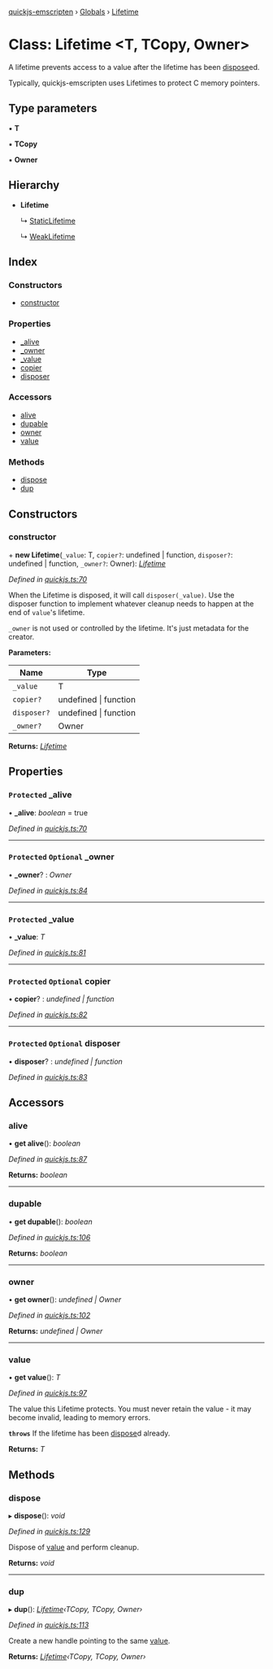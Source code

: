 [quickjs-emscripten](../README.md) › [Globals](../globals.md) › [Lifetime](lifetime.md)

# Class: Lifetime <**T, TCopy, Owner**>

A lifetime prevents access to a value after the lifetime has been
[dispose](lifetime.md#dispose)ed.

Typically, quickjs-emscripten uses Lifetimes to protect C memory pointers.

## Type parameters

▪ **T**

▪ **TCopy**

▪ **Owner**

## Hierarchy

* **Lifetime**

  ↳ [StaticLifetime](staticlifetime.md)

  ↳ [WeakLifetime](weaklifetime.md)

## Index

### Constructors

* [constructor](lifetime.md#constructor)

### Properties

* [_alive](lifetime.md#protected-_alive)
* [_owner](lifetime.md#protected-optional-_owner)
* [_value](lifetime.md#protected-_value)
* [copier](lifetime.md#protected-optional-copier)
* [disposer](lifetime.md#protected-optional-disposer)

### Accessors

* [alive](lifetime.md#alive)
* [dupable](lifetime.md#dupable)
* [owner](lifetime.md#owner)
* [value](lifetime.md#value)

### Methods

* [dispose](lifetime.md#dispose)
* [dup](lifetime.md#dup)

## Constructors

###  constructor

\+ **new Lifetime**(`_value`: T, `copier?`: undefined | function, `disposer?`: undefined | function, `_owner?`: Owner): *[Lifetime](lifetime.md)*

*Defined in [quickjs.ts:70](https://github.com/justjake/quickjs-emscripten/blob/master/ts/quickjs.ts#L70)*

When the Lifetime is disposed, it will call `disposer(_value)`. Use the
disposer function to implement whatever cleanup needs to happen at the end
of `value`'s lifetime.

`_owner` is not used or controlled by the lifetime. It's just metadata for
the creator.

**Parameters:**

Name | Type |
------ | ------ |
`_value` | T |
`copier?` | undefined &#124; function |
`disposer?` | undefined &#124; function |
`_owner?` | Owner |

**Returns:** *[Lifetime](lifetime.md)*

## Properties

### `Protected` _alive

• **_alive**: *boolean* = true

*Defined in [quickjs.ts:70](https://github.com/justjake/quickjs-emscripten/blob/master/ts/quickjs.ts#L70)*

___

### `Protected` `Optional` _owner

• **_owner**? : *Owner*

*Defined in [quickjs.ts:84](https://github.com/justjake/quickjs-emscripten/blob/master/ts/quickjs.ts#L84)*

___

### `Protected` _value

• **_value**: *T*

*Defined in [quickjs.ts:81](https://github.com/justjake/quickjs-emscripten/blob/master/ts/quickjs.ts#L81)*

___

### `Protected` `Optional` copier

• **copier**? : *undefined | function*

*Defined in [quickjs.ts:82](https://github.com/justjake/quickjs-emscripten/blob/master/ts/quickjs.ts#L82)*

___

### `Protected` `Optional` disposer

• **disposer**? : *undefined | function*

*Defined in [quickjs.ts:83](https://github.com/justjake/quickjs-emscripten/blob/master/ts/quickjs.ts#L83)*

## Accessors

###  alive

• **get alive**(): *boolean*

*Defined in [quickjs.ts:87](https://github.com/justjake/quickjs-emscripten/blob/master/ts/quickjs.ts#L87)*

**Returns:** *boolean*

___

###  dupable

• **get dupable**(): *boolean*

*Defined in [quickjs.ts:106](https://github.com/justjake/quickjs-emscripten/blob/master/ts/quickjs.ts#L106)*

**Returns:** *boolean*

___

###  owner

• **get owner**(): *undefined | Owner*

*Defined in [quickjs.ts:102](https://github.com/justjake/quickjs-emscripten/blob/master/ts/quickjs.ts#L102)*

**Returns:** *undefined | Owner*

___

###  value

• **get value**(): *T*

*Defined in [quickjs.ts:97](https://github.com/justjake/quickjs-emscripten/blob/master/ts/quickjs.ts#L97)*

The value this Lifetime protects. You must never retain the value - it
may become invalid, leading to memory errors.

**`throws`** If the lifetime has been [dispose](lifetime.md#dispose)d already.

**Returns:** *T*

## Methods

###  dispose

▸ **dispose**(): *void*

*Defined in [quickjs.ts:129](https://github.com/justjake/quickjs-emscripten/blob/master/ts/quickjs.ts#L129)*

Dispose of [value](lifetime.md#value) and perform cleanup.

**Returns:** *void*

___

###  dup

▸ **dup**(): *[Lifetime](lifetime.md)‹TCopy, TCopy, Owner›*

*Defined in [quickjs.ts:113](https://github.com/justjake/quickjs-emscripten/blob/master/ts/quickjs.ts#L113)*

Create a new handle pointing to the same [value](lifetime.md#value).

**Returns:** *[Lifetime](lifetime.md)‹TCopy, TCopy, Owner›*
